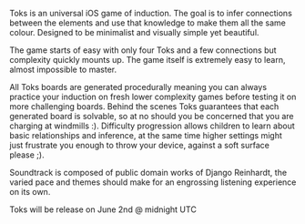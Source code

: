 Toks is an universal iOS game of induction. The goal is to infer connections between the elements and use that knowledge to make them all the same colour. Designed to be minimalist and visually simple yet beautiful.

The game starts of easy with only four Toks and a few connections but complexity quickly mounts up. The game itself is extremely easy to learn, almost impossible to master.

All Toks boards are generated procedurally meaning you can always practice your induction on fresh lower complexity games before testing it on more challenging boards. Behind the scenes Toks guarantees that each generated board is solvable, so at no should you be concerned that you are charging at windmills :).
Difficulty progression allows children to learn about basic relationships and inference, at the same time higher settings might just frustrate you enough to throw your device, against a soft surface please ;).

Soundtrack is composed of public domain works of Django Reinhardt, the varied pace and themes should make for an engrossing listening experience on its own.

Toks will be release on June 2nd @ midnight UTC
